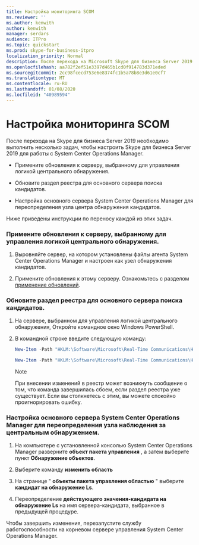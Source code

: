 ```yaml
---
title: Настройка мониторинга SCOM
ms.reviewer: ''
ms.author: kenwith
author: kenwith
manager: serdars
audience: ITPro
ms.topic: quickstart
ms.prod: skype-for-business-itpro
localization_priority: Normal
description: После перехода на Microsoft Skype для бизнеса Server 2019 необходимо выполнить несколько задач, чтобы настроить Skype для бизнеса Server 2019 для работы с System Center Operations Manager.
ms.openlocfilehash: aa782f2ef51e3397d465b1cd0f914783d371eded
ms.sourcegitcommit: 2cc98fcecd753e6e8374fc1b5a78b8e3d61e0cf7
ms.translationtype: MT
ms.contentlocale: ru-RU
ms.lasthandoff: 01/08/2020
ms.locfileid: "40989594"
---
```

# <a name="configure-scom-monitoring"></a>Настройка мониторинга SCOM

После перехода на Skype для бизнеса Server 2019 необходимо выполнить несколько задач, чтобы настроить Skype для бизнеса Server 2019 для работы с System Center Operations Manager.
  
- Примените обновления к серверу, выбранному для управления логикой центрального обнаружения.
    
- Обновите раздел реестра для основного сервера поиска кандидатов.
    
- Настройка основного сервера System Center Operations Manager для переопределения узла центра обнаружения кандидатов.
    
Ниже приведены инструкции по переносу каждой из этих задач.
  
### <a name="apply-updates-to-a-server-elected-to-manage-the-central-discovery-logic"></a>Примените обновления к серверу, выбранному для управления логикой центрального обнаружения.

1. Выровняйте сервер, на котором установлены файлы агента System Center Operations Manager и настроен как узел обнаружения кандидатов. 
    
2. Примените обновления к этому серверу. Ознакомьтесь с разделом [применение обновлений](apply-updates.md).
    
### <a name="update-the-central-discovery-candidate-server-registry-key"></a>Обновите раздел реестра для основного сервера поиска кандидатов.

1. На сервере, выбранном для управления логикой центрального обнаружения, Откройте командное окно Windows PowerShell. 
    
2. В командной строке введите следующую команду:
    
   ```PowerShell
   New-Item -Path "HKLM:\Software\Microsoft\Real-Time Communications\Health"
   ```

   ```PowerShell
   New-Item -Path "HKLM:\Software\Microsoft\Real-Time Communications\Health\CentralDiscoveryCandidate"
   ```

    > [!NOTE]
    > При внесении изменений в реестр может возникнуть сообщение о том, что команда завершилась сбоем, если раздел реестра уже существует. Если вы столкнетесь с этим, вы можете спокойно проигнорировать ошибку. 
  
### <a name="configure-your-primary-system-center-operations-manager-management-server-to-override-the-candidate-central-discovery-watcher-node"></a>Настройка основного сервера System Center Operations Manager для переопределения узла наблюдения за центральным обнаружением.

1. На компьютере с установленной консолью System Center Operations Manager разверните **объект пакета управления** , а затем выберите пункт **Обнаружение объектов**.
    
2. Выберите команду **изменить область**
    
3. На странице " **объекты пакета управления областью** " выберите **кандидат на обнаружение Ls**.
    
4. Переопределение **действующего значения-кандидата на обнаружение Ls** на имя сервера-кандидата, выбранное в предыдущей процедуре. 
    
Чтобы завершить изменения, перезапустите службу работоспособности на корневом сервере управления System Center Operations Manager.
  

